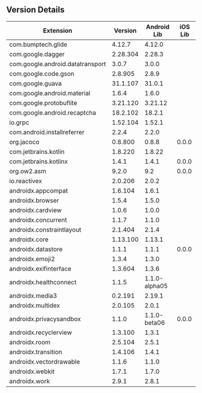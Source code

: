 ## Version Details

| Extension | Version | Android Lib | iOS Lib |
| --- | --- | --- | --- |
| com.bumptech.glide | 4.12.7 | 4.12.0 |  |
| com.google.dagger | 2.28.304 | 2.28.3 |  |
| com.google.android.datatransport | 3.0.7 | 3.0.0 |  |
| com.google.code.gson | 2.8.905 | 2.8.9 |  |
| com.google.guava | 31.1.107 | 31.0.1 |  |
| com.google.android.material | 1.6.4 | 1.6.0 |  |
| com.google.protobuflite | 3.21.120 | 3.21.12 |  |
| com.google.android.recaptcha | 18.2.102 | 18.2.1 |  |
| io.grpc | 1.52.104 | 1.52.1 |  |
| com.android.installreferrer | 2.2.4 | 2.2.0 |  |
| org.jacoco | 0.8.800 | 0.8.8 | 0.0.0 |
| com.jetbrains.kotlin | 1.8.220 | 1.8.22 |  |
| com.jetbrains.kotlinx | 1.4.1 | 1.4.1 | 0.0.0 |
| org.ow2.asm | 9.2.0 | 9.2 | 0.0.0 |
| io.reactivex | 2.0.206 | 2.0.2 |  |
| androidx.appcompat | 1.6.104 | 1.6.1 |  |
| androidx.browser | 1.5.4 | 1.5.0 |  |
| androidx.cardview | 1.0.6 | 1.0.0 |  |
| androidx.concurrent | 1.1.7 | 1.1.0 |  |
| androidx.constraintlayout | 2.1.404 | 2.1.4 |  |
| androidx.core | 1.13.100 | 1.13.1 |  |
| androidx.datastore | 1.1.1 | 1.1.1 | 0.0.0 |
| androidx.emoji2 | 1.3.4 | 1.3.0 |  |
| androidx.exifinterface | 1.3.604 | 1.3.6 |  |
| androidx.healthconnect | 1.1.5 | 1.1.0-alpha05 |  |
| androidx.media3 | 0.2.191 | 2.19.1 |  |
| androidx.multidex | 2.0.105 | 2.0.1 |  |
| androidx.privacysandbox | 1.1.0 | 1.1.0-beta06 | 0.0.0 |
| androidx.recyclerview | 1.3.100 | 1.3.1 |  |
| androidx.room | 2.5.104 | 2.5.1 |  |
| androidx.transition | 1.4.106 | 1.4.1 |  |
| androidx.vectordrawable | 1.1.6 | 1.1.0 |  |
| androidx.webkit | 1.7.1 | 1.7.0 |  |
| androidx.work | 2.9.1 | 2.8.1 |  |
